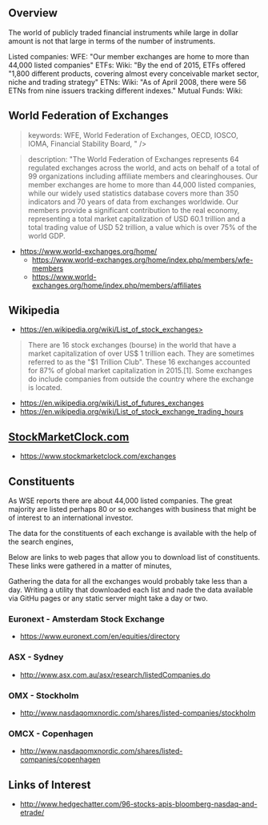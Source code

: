 

## Overview

The world of publicly traded financial instruments while large in dollar amount is not that large in terms of the number of instruments.

Listed companies: WFE: "Our member exchanges are home to more than 44,000 listed companies"
ETFs: Wiki: "By the end of 2015, ETFs offered "1,800 different products, covering almost every conceivable market sector, niche and trading strategy"
ETNs: Wiki: "As of April 2008, there were 56 ETNs from nine issuers tracking different indexes."
Mutual Funds: Wiki:

## World Federation of Exchanges

> keywords: WFE, World Federation of Exchanges, OECD, IOSCO, IOMA, Financial Stability Board,  " />

> description: "The World Federation of Exchanges represents 64 regulated exchanges across the world, and acts on behalf of a total of 99 organizations including affiliate members and clearinghouses. Our member exchanges are home to more than 44,000 listed companies, while our widely used statistics database covers more than 350 indicators and 70 years of data from exchanges worldwide. Our members provide a significant contribution to the real economy, representing a total market capitalization of USD 60.1 trillion and a total trading value of USD 52 trillion, a value which is over 75% of the world GDP.

* <https://www.world-exchanges.org/home/>
	* <https://www.world-exchanges.org/home/index.php/members/wfe-members>
	* <https://www.world-exchanges.org/home/index.php/members/affiliates>

## Wikipedia

* https://en.wikipedia.org/wiki/List_of_stock_exchanges>

> There are 16 stock exchanges (bourse) in the world that have a market capitalization of over US$ 1 trillion each. They are sometimes referred to as the "$1 Trillion Club". These 16 exchanges accounted for 87% of global market capitalization in 2015.[1]. Some exchanges do include companies from outside the country where the exchange is located.

* <https://en.wikipedia.org/wiki/List_of_futures_exchanges>
* <https://en.wikipedia.org/wiki/List_of_stock_exchange_trading_hours>

## [StockMarketClock.com]( https://www.stockmarketclock.com/ )

* <https://www.stockmarketclock.com/exchanges>

## Constituents

As WSE reports there are about 44,000 listed companies. The great majority are listed perhaps 80 or so exchanges with business that might be of interest to an international investor.

The data for the constituents of each exchange is available with the help of the search engines,

Below are links to web pages that allow you to download list of constituents. These links were gathered in a matter of minutes,

Gathering the data for all the exchanges would probably take less than a day. Writing a utility that downloaded each list and nade the data available via GitHu pages or any static server might take a day or two.


### Euronext - Amsterdam Stock Exchange

* <https://www.euronext.com/en/equities/directory>

### ASX - Sydney

* <http://www.asx.com.au/asx/research/listedCompanies.do>

### OMX - Stockholm

* <http://www.nasdaqomxnordic.com/shares/listed-companies/stockholm>

### OMCX - Copenhagen

* <http://www.nasdaqomxnordic.com/shares/listed-companies/copenhagen>

## Links of Interest

* <http://www.hedgechatter.com/96-stocks-apis-bloomberg-nasdaq-and-etrade/>